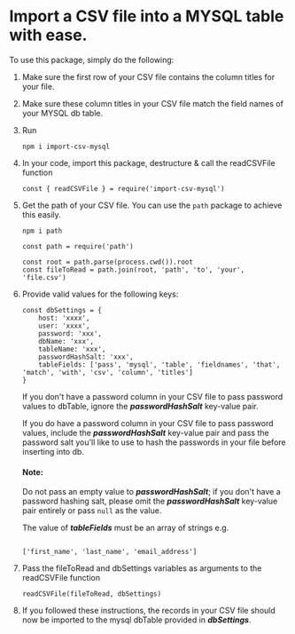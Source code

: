 # Import a CSV file into a MYSQL table with ease.

To use this package, simply do the following:

1. Make sure the first row of your CSV file contains the column titles for your file.


2. Make sure these column titles in your CSV file match the field names of your MYSQL db table.


3. Run 
    ```
    npm i import-csv-mysql
    ```


4. In your code, import this package, destructure & call the readCSVFile function
    ```
    const { readCSVFile } = require('import-csv-mysql')
    ```


5. Get the path of your CSV file. You can use the `path` package to achieve this easily.
    ```
    npm i path
    ```

    ```
    const path = require('path')

    const root = path.parse(process.cwd()).root
    const fileToRead = path.join(root, 'path', 'to', 'your', 'file.csv')
    ```


6. Provide valid values for the following keys:

    ```
    const dbSettings = {
        host: 'xxxx',
        user: 'xxxx',
        password: 'xxx',
        dbName: 'xxx',
        tableName: 'xxx',
        passwordHashSalt: 'xxx',	
        tableFields: ['pass', 'mysql', 'table', 'fieldnames', 'that', 'match', 'with', 'csv', 'column', 'titles']
    }
    ```
    If you don't have a password column in your CSV file to pass password values to dbTable, ignore the ***passwordHashSalt*** key-value pair.

    If you do have a password column in your CSV file to pass password values, include the ***passwordHashSalt*** key-value pair and pass the password salt you'll like to use to hash the passwords in your file before inserting into db. 
    
    #### **Note:**
    Do not pass an empty value to ***passwordHashSalt***; if you don't have a password hashing salt, please omit the ***passwordHashSalt*** key-value pair entirely or pass `null` as the value.

    The value of ***tableFields*** must be an array of strings e.g. 
    
    ```

    ['first_name', 'last_name', 'email_address']
    ```


7. Pass the fileToRead and dbSettings variables as arguments to the readCSVFile function

    ```
    readCSVFile(fileToRead, dbSettings) 
    ```


8. If you followed these instructions, the records in your CSV file should now be imported to the mysql dbTable provided in ***dbSettings***.    